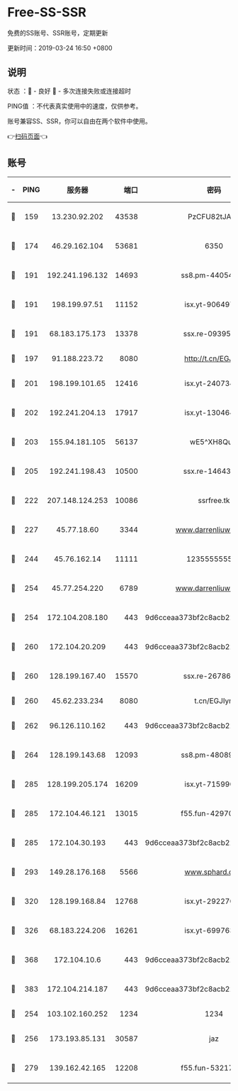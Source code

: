 # Free-SS-SSR

免费的SS账号、SSR账号，定期更新

更新时间：2019-03-24 16:50 +0800

## 说明

状态     ：🙂 - 良好 🙁 - 多次连接失败或连接超时

PING值   ：不代表真实使用中的速度，仅供参考。

账号兼容SS、SSR，你可以自由在两个软件中使用。

👉[扫码页面](https://liesauer.github.io/Free-SS-SSR/)👈

## 账号

|-|PING|服务器|端口|密码|加密方式|区域|
|:----:|:----:|:-----:|-----:|:----:|:----:|:----:|
|🙂|159|13.230.92.202|43538|PzCFU82tJAdZ|aes-256-cfb|JP|
|🙂|174|46.29.162.104|53681|6350|aes-128-ctr|RU|
|🙂|191|192.241.196.132|14693|ss8.pm-44054709|aes-256-cfb|US|
|🙂|191|198.199.97.51|11152|isx.yt-90649731|aes-256-cfb|US|
|🙂|191|68.183.175.173|13378|ssx.re-09395375|aes-256-cfb|US|
|🙂|197|91.188.223.72|8080|http://t.cn/EGJIyrl|rc4-md5|RU|
|🙂|201|198.199.101.65|12416|isx.yt-24073404|aes-256-cfb|US|
|🙂|202|192.241.204.13|17917|isx.yt-13046468|aes-256-cfb|US|
|🙂|203|155.94.181.105|56137|wE5^XH8Quw|aes-256-cfb|US|
|🙂|205|192.241.198.43|10500|ssx.re-14643912|aes-256-cfb|US|
|🙂|222|207.148.124.253|10086|ssrfree.tk|aes-256-cfb|SG|
|🙂|227|45.77.18.60|3344|www.darrenliuwei.com|aes-256-cfb|JP|
|🙂|244|45.76.162.14|11111|123555555555|aes-256-cfb|SG|
|🙂|254|45.77.254.220|6789|www.darrenliuwei.com|aes-256-cfb|SG|
|🙂|254|172.104.208.180|443|9d6cceaa373bf2c8acb22e60b6a58be6|aes-256-cfb|US|
|🙂|260|172.104.20.209|443|9d6cceaa373bf2c8acb22e60b6a58be6|aes-256-cfb|US|
|🙂|260|128.199.167.40|15570|ssx.re-26786415|aes-256-cfb|SG|
|🙂|260|45.62.233.234|8080|t.cn/EGJIyrl|rc4-md5|CA|
|🙂|262|96.126.110.162|443|9d6cceaa373bf2c8acb22e60b6a58be6|aes-256-cfb|US|
|🙂|264|128.199.143.68|12093|ss8.pm-48089265|aes-256-cfb|SG|
|🙂|285|128.199.205.174|16209|isx.yt-71599058|aes-256-cfb|SG|
|🙂|285|172.104.46.121|13015|f55.fun-42970709|aes-256-cfb|SG|
|🙂|285|172.104.30.193|443|9d6cceaa373bf2c8acb22e60b6a58be6|aes-256-cfb|US|
|🙂|293|149.28.176.168|5566|www.sphard.com|aes-256-cfb|AU|
|🙂|320|128.199.168.84|12768|isx.yt-29227079|aes-256-cfb|SG|
|🙂|326|68.183.224.206|16261|isx.yt-69976320|aes-256-cfb|SG|
|🙂|368|172.104.10.6|443|9d6cceaa373bf2c8acb22e60b6a58be6|aes-256-cfb|US|
|🙂|383|172.104.214.187|443|9d6cceaa373bf2c8acb22e60b6a58be6|aes-256-cfb|US|
|🙂|254|103.102.160.252|1234|1234|rc4-md5|JP|
|🙂|256|173.193.85.131|30587|jaz|aes-256-cfb|US|
|🙁|279|139.162.42.165|12208|f55.fun-53217838|aes-256-cfb|SG|
